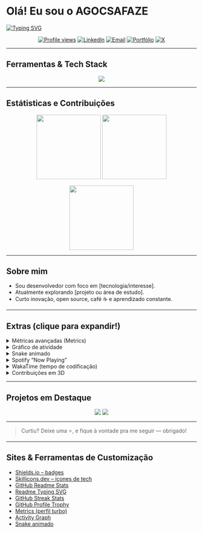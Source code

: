 #  Olá! Eu sou o **AGOCSAFAZE**

[![Typing SVG](https://readme-typing-svg.demolab.com?font=JetBrains+Mono&weight=700&size=28&pause=1200&color=00E7FF&center=true&vCenter=true&random=false&width=850&lines=Dev.+apaixonado+por+inovação;Code+com+paix%C3%A3o;GitHub+como+portf%C3%B3lio)](https://git.io/typing-svg)

<p align="center">
  <a href="https://komarev.com/ghpvc/?username=AGOCSAFAZE&label=Visitantes&style=for-the-badge"><img alt="Profile views" src="https://komarev.com/ghpvc/?username=AGOCSAFAZE&label=Visitantes&style=for-the-badge"/></a>
  <a href="https://www.linkedin.com/in/AGOCSAFAZE/"><img alt="LinkedIn" src="https://img.shields.io/badge/LinkedIn-0A66C2?style=for-the-badge&logo=linkedin&logoColor=white" /></a>
  <a href="mailto:seu_email@exemplo.com"><img alt="Email" src="https://img.shields.io/badge/Email-%23EA4335?style=for-the-badge&logo=gmail&logoColor=white" /></a>
  <a href="https://seu-portfolio.com"><img alt="Portfólio" src="https://img.shields.io/badge/Portf%C3%B3lio-111111?style=for-the-badge&logo=vercel&logoColor=white" /></a>
  <a href="https://twitter.com/AGOCSAFAZE"><img alt="X" src="https://img.shields.io/badge/X-000000?style=for-the-badge&logo=x&logoColor=white" /></a>
</p>

---

##  Ferramentas & Tech Stack
<p align="center">
  <img src="https://skillicons.dev/icons?i=js,ts,nodejs,react,python,git,github,linux&perline=8" />
</p>

---

##  Estátisticas e Contribuições
<p align="center">
  <img src="https://github-readme-stats.vercel.app/api?username=AGOCSAFAZE&show_icons=true&theme=transparent&hide=stars" height="170"/>
  <img src="https://github-readme-stats.vercel.app/api/top-langs/?username=AGOCSAFAZE&layout=compact&theme=transparent" height="170"/>
</p>
<p align="center">
  <img src="https://streak-stats.demolab.com?user=AGOCSAFAZE&theme=transparent&date_format=j%20M%5B%20Y%5D" height="170"/>
</p>

---

##  Sobre mim
-  Sou desenvolvedor com foco em [tecnologia/interesse].
-  Atualmente explorando [projeto ou área de estudo].
-  Curto inovação, open source, café ☕ e aprendizado constante.

---

##  Extras (clique para expandir!)

<details>
<summary>Métricas avançadas (Metrics)</summary>

![Metrics](https://metrics.lecoq.io/AGOCSAFAZE?template=classic&isocalendar=1&languages=1&followup=1&people=1&achievements=1&calendar=1)

</details>

<details>
<summary>Gráfico de atividade</summary>

![Activity Graph](https://github-readme-activity-graph.vercel.app/graph?username=AGOCSAFAZE&custom_title=Mapa%20de%20Contribui%C3%A7%C3%B5es&radius=16)

</details>

<details>
<summary>Snake animado</summary>

![snake gif](https://github.com/AGOCSAFAZE/AGOCSAFAZE/blob/output/github-contribution-grid-snake.svg)

</details>

<details>
<summary>Spotify “Now Playing”</summary>

![Spotify](https://novatorem.AGOCSAFAZE.vercel.app/api/spotify)

</details>

<details>
<summary>WakaTime (tempo de codificação)</summary>

![Wakatime](https://github-readme-stats.vercel.app/api/wakatime?username=AGOCSAFAZE)

</details>

<details>
<summary>Contribuições em 3D</summary>

![3D](https://raw.githubusercontent.com/AGOCSAFAZE/AGOCSAFAZE/output/profile-3d-contrib/profile-season-animate.svg)

</details>

---

##  Projetos em Destaque
<p align="center">
  <a href="https://github.com/AGOCSAFAZE/Repo1"><img src="https://github-readme-stats.vercel.app/api/pin/?username=AGOCSAFAZE&repo=Repo1&theme=transparent"/></a>
  <a href="https://github.com/AGOCSAFAZE/Repo2"><img src="https://github-readme-stats.vercel.app/api/pin/?username=AGOCSAFAZE&repo=Repo2&theme=transparent"/></a>
</p>

---

> Curtiu? Deixe uma ⭐, e fique à vontade pra me seguir — obrigado!  

---

##  Sites & Ferramentas de Customização
- [Shields.io – badges](https://shields.io)
- [Skillicons.dev – ícones de tech](https://skillicons.dev)
- [GitHub Readme Stats](https://github.com/anuraghazra/github-readme-stats)
- [Readme Typing SVG](https://github.com/DenverCoder1/readme-typing-svg)
- [GitHub Streak Stats](https://github.com/DenverCoder1/github-readme-streak-stats)
- [GitHub Profile Trophy](https://github.com/ryo-ma/github-profile-trophy)
- [Metrics (perfil turbo)](https://github.com/lowlighter/metrics)
- [Activity Graph](https://github.com/Ashutosh00710/github-readme-activity-graph)
- [Snake animado](https://github.com/Platane/snk)
